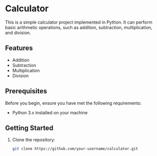 # Calculator

This is a simple calculator project implemented in Python. It can perform basic arithmetic operations, such as addition, subtraction, multiplication, and division.

## Features

- Addition
- Subtraction
- Multiplication
- Division

## Prerequisites

Before you begin, ensure you have met the following requirements:

- Python 3.x installed on your machine

## Getting Started

1. Clone the repository:

   ```bash
   git clone https://github.com/your-username/calculator.git
```bash
